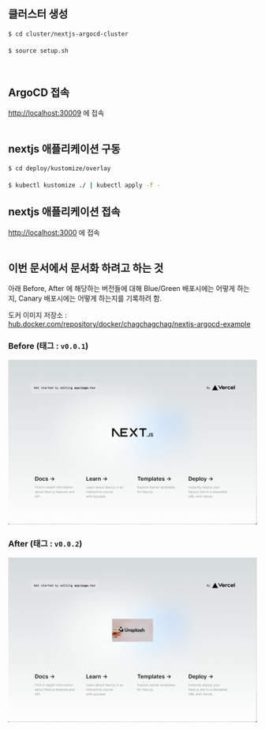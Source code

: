 ## 클러스터 생성
```bash
$ cd cluster/nextjs-argocd-cluster

$ source setup.sh
```
<br>


## ArgoCD 접속
[http://localhost:30009](http://localhost:30009) 에 접속<br>
<br>


## nextjs 애플리케이션 구동
```bash
$ cd deploy/kustomize/overlay

$ kubectl kustomize ./ | kubectl apply -f -

```

## nextjs 애플리케이션 접속
[http://localhost:3000](http://localhost:3000) 에 접속<br>
<br>

## 이번 문서에서 문서화 하려고 하는 것
아래 Before, After 에 해당하는 버전들에 대해 Blue/Green 배포시에는 어떻게 하는지, Canary 배포시에는 어떻게 하는지를 기록하려 함.
<br>

도커 이미지 저장소 : [hub.docker.com/repository/docker/chagchagchag/nextjs-argocd-example](https://hub.docker.com/repository/docker/chagchagchag/nextjs-argocd-example/general)
<br>

### Before (태그 : `v0.0.1`)
<img src="./docs/img/BEFORE.png"/>
<br>

### After (태그 : `v0.0.2`)
<img src="./docs/img/AFTER.png"/>
<br>

